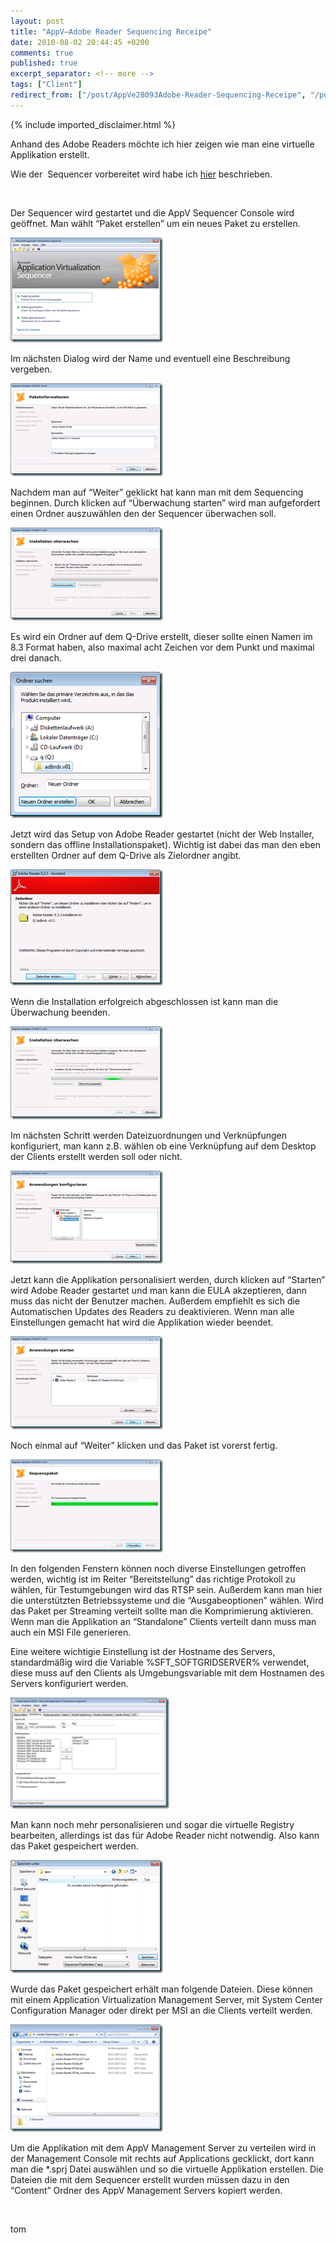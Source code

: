 ```yaml
---
layout: post
title: "AppV–Adobe Reader Sequencing Receipe"
date: 2010-08-02 20:44:45 +0200
comments: true
published: true
excerpt_separator: <!-- more -->
tags: ["Client"]
redirect_from: ["/post/AppVe28093Adobe-Reader-Sequencing-Receipe", "/post/appve28093adobe-reader-sequencing-receipe"]
---
```

<!-- more -->
{% include imported_disclaimer.html %}
<p>Anhand des Adobe Readers möchte ich hier zeigen wie man eine virtuelle Applikation erstellt.</p>  <p>Wie der&#160; Sequencer vorbereitet wird habe ich <a href="/post/AppVe28093Sequencer.aspx" target="_blank">hier</a> beschrieben.</p>  <p>&#160;</p>  <p>Der Sequencer wird gestartet und die AppV Sequencer Console wird geöffnet. Man wählt “Paket erstellen” um ein neues Paket zu erstellen.</p>  <p><a href="/assets/clip_image001_1.png"><img style="border-right-width: 0px; margin: 0px; display: inline; border-top-width: 0px; border-bottom-width: 0px; border-left-width: 0px" title="clip_image001" border="0" alt="clip_image001" src="/assets/clip_image001_thumb_1.png" width="244" height="168" /></a></p>  <p>Im nächsten Dialog wird der Name und eventuell eine Beschreibung vergeben.</p>  <p><a href="/assets/clip_image002_1.png"><img style="border-right-width: 0px; margin: 0px; display: inline; border-top-width: 0px; border-bottom-width: 0px; border-left-width: 0px" title="clip_image002" border="0" alt="clip_image002" src="/assets/clip_image002_thumb_1.png" width="244" height="149" /></a></p>  <p>Nachdem man auf “Weiter” geklickt hat kann man mit dem Sequencing beginnen. Durch klicken auf “Überwachung starten” wird man aufgefordert einen Ordner auszuwählen den der Sequencer überwachen soll.</p>  <p><a href="/assets/clip_image003_1.png"><img style="border-right-width: 0px; margin: 0px; display: inline; border-top-width: 0px; border-bottom-width: 0px; border-left-width: 0px" title="clip_image003" border="0" alt="clip_image003" src="/assets/clip_image003_thumb_1.png" width="244" height="149" /></a></p>  <p>Es wird ein Ordner auf dem Q-Drive erstellt, dieser sollte einen Namen im 8.3 Format haben, also maximal acht Zeichen vor dem Punkt und maximal drei danach.</p>  <p><a href="/assets/clip_image004.png"><img style="border-right-width: 0px; margin: 0px; display: inline; border-top-width: 0px; border-bottom-width: 0px; border-left-width: 0px" title="clip_image004" border="0" alt="clip_image004" src="/assets/clip_image004_thumb.png" width="244" height="234" /></a></p>  <p>Jetzt wird das Setup von Adobe Reader gestartet (nicht der Web Installer, sondern das offline Installationspaket). Wichtig ist dabei das man den eben erstellten Ordner auf dem Q-Drive als Zielordner angibt.</p>  <p><a href="/assets/clip_image005.png"><img style="border-right-width: 0px; margin: 0px; display: inline; border-top-width: 0px; border-bottom-width: 0px; border-left-width: 0px" title="clip_image005" border="0" alt="clip_image005" src="/assets/clip_image005_thumb.png" width="244" height="186" /></a></p>  <p>Wenn die Installation erfolgreich abgeschlossen ist kann man die Überwachung beenden.</p>  <p><a href="/assets/clip_image006.png"><img style="border-right-width: 0px; margin: 0px; display: inline; border-top-width: 0px; border-bottom-width: 0px; border-left-width: 0px" title="clip_image006" border="0" alt="clip_image006" src="/assets/clip_image006_thumb.png" width="244" height="149" /></a></p>  <p>Im nächsten Schritt werden Dateizuordnungen und Verknüpfungen konfiguriert, man kann z.B. wählen ob eine Verknüpfung auf dem Desktop der Clients erstellt werden soll oder nicht.</p>  <p><a href="/assets/clip_image007.png"><img style="border-right-width: 0px; margin: 0px; display: inline; border-top-width: 0px; border-bottom-width: 0px; border-left-width: 0px" title="clip_image007" border="0" alt="clip_image007" src="/assets/clip_image007_thumb.png" width="244" height="149" /></a></p>  <p>Jetzt kann die Applikation personalisiert werden, durch klicken auf “Starten” wird Adobe Reader gestartet und man kann die EULA akzeptieren, dann muss das nicht der Benutzer machen. Außerdem empfiehlt es sich die Automatischen Updates des Readers zu deaktivieren. Wenn man alle Einstellungen gemacht hat wird die Applikation wieder beendet.</p>  <p><a href="/assets/clip_image008.png"><img style="border-right-width: 0px; margin: 0px; display: inline; border-top-width: 0px; border-bottom-width: 0px; border-left-width: 0px" title="clip_image008" border="0" alt="clip_image008" src="/assets/clip_image008_thumb.png" width="244" height="149" /></a></p>  <p>Noch einmal auf “Weiter” klicken und das Paket ist vorerst fertig.</p>  <p><a href="/assets/clip_image009.png"><img style="border-right-width: 0px; margin: 0px 10px 0px 0px; display: inline; border-top-width: 0px; border-bottom-width: 0px; border-left-width: 0px" title="clip_image009" border="0" alt="clip_image009" src="/assets/clip_image009_thumb.png" width="244" height="149" /></a></p>  <p>In den folgenden Fenstern können noch diverse Einstellungen getroffen werden, wichtig ist im Reiter “Bereitstellung” das richtige Protokoll zu wählen, für Testumgebungen wird das RTSP sein. Außerdem kann man hier die unterstützten Betriebssysteme und die “Ausgabeoptionen” wählen. Wird das Paket per Streaming verteilt sollte man die Komprimierung aktivieren. Wenn man die Applikation an “Standalone” Clients verteilt dann muss man auch ein MSI File generieren.</p>  <p>Eine weitere wichtigie Einstellung ist der Hostname des Servers, standardmäßig wird die Variable %SFT_SOFTGRIDSERVER% verwendet, diese muss auf den Clients als Umgebungsvariable mit dem Hostnamen des Servers konfiguriert werden.</p>  <p><a href="/assets/clip_image010.png"><img style="border-right-width: 0px; margin: 0px 10px 0px 0px; display: inline; border-top-width: 0px; border-bottom-width: 0px; border-left-width: 0px" title="clip_image010" border="0" alt="clip_image010" src="/assets/clip_image010_thumb.png" width="254" height="178" /></a></p>  <p>Man kann noch mehr personalisieren und sogar die virtuelle Registry bearbeiten, allerdings ist das für Adobe Reader nicht notwendig. Also kann das Paket gespeichert werden.</p>  <p><a href="/assets/clip_image011.png"><img style="border-right-width: 0px; margin: 0px; display: inline; border-top-width: 0px; border-bottom-width: 0px; border-left-width: 0px" title="clip_image011" border="0" alt="clip_image011" src="/assets/clip_image011_thumb.png" width="244" height="181" /></a></p>  <p>Wurde das Paket gespeichert erhält man folgende Dateien. Diese können mit einem Application Virtualization Management Server, mit System Center Configuration Manager oder direkt per MSI an die Clients verteilt werden.</p>  <p><a href="/assets/clip_image012.png"><img style="border-right-width: 0px; margin: 0px 10px 0px 0px; display: inline; border-top-width: 0px; border-bottom-width: 0px; border-left-width: 0px" title="clip_image012" border="0" alt="clip_image012" src="/assets/clip_image012_thumb.png" width="244" height="172" /></a></p>  <p>Um die Applikation mit dem AppV Management Server zu verteilen wird in der Management Console mit rechts auf Applications gecklickt, dort kann man die *.sprj Datei auswählen und so die virtuelle Applikation erstellen. Die Dateien die mit dem Sequencer erstellt wurden müssen dazu in den “Content” Ordner des AppV Management Servers kopiert werden. </p>  <p>&#160;</p>  <p>tom</p>
